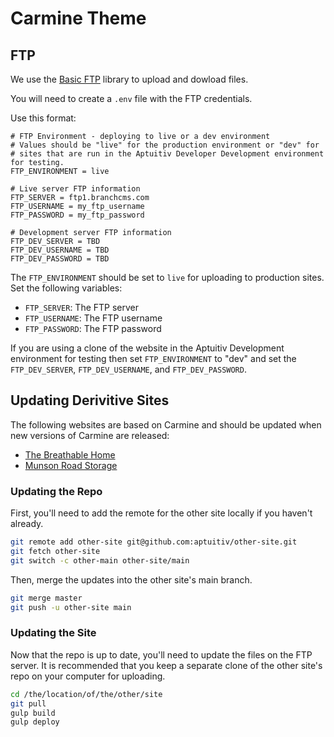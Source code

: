 # Carmine Theme

## FTP

We use the [Basic FTP](https://www.npmjs.com/package/basic-ftp) library to upload and dowload files.

You will need to create a `.env` file with the FTP credentials.

Use this format:

```.env
# FTP Environment - deploying to live or a dev environment
# Values should be "live" for the production environment or "dev" for
# sites that are run in the Aptuitiv Developer Development environment for testing.
FTP_ENVIRONMENT = live

# Live server FTP information
FTP_SERVER = ftp1.branchcms.com
FTP_USERNAME = my_ftp_username
FTP_PASSWORD = my_ftp_password

# Development server FTP information
FTP_DEV_SERVER = TBD
FTP_DEV_USERNAME = TBD
FTP_DEV_PASSWORD = TBD
```

The `FTP_ENVIRONMENT` should be set to `live` for uploading to production sites. Set the following variables:

-   `FTP_SERVER`: The FTP server
-   `FTP_USERNAME`: The FTP username
-   `FTP_PASSWORD`: The FTP password

If you are using a clone of the website in the Aptuitiv Development environment for testing then set `FTP_ENVIRONMENT` to "dev" and set the `FTP_DEV_SERVER`, `FTP_DEV_USERNAME`, and `FTP_DEV_PASSWORD`.

## Updating Derivitive Sites

The following websites are based on Carmine and should be updated when new versions of Carmine are released:

- [The Breathable Home](https://github.com/aptuitiv/client-the-breathable-home)
- [Munson Road Storage](https://github.com/aptuitiv/client-munson-road-storage)

### Updating the Repo

First, you'll need to add the remote for the other site locally if you haven't already.

```bash
git remote add other-site git@github.com:aptuitiv/other-site.git
git fetch other-site
git switch -c other-main other-site/main
```

Then, merge the updates into the other site's main branch.

```bash
git merge master
git push -u other-site main
```

### Updating the Site

Now that the repo is up to date, you'll need to update the files on the FTP server. It is recommended that you keep a separate clone of the other site's repo on your computer for uploading.

```bash
cd /the/location/of/the/other/site
git pull
gulp build
gulp deploy
```